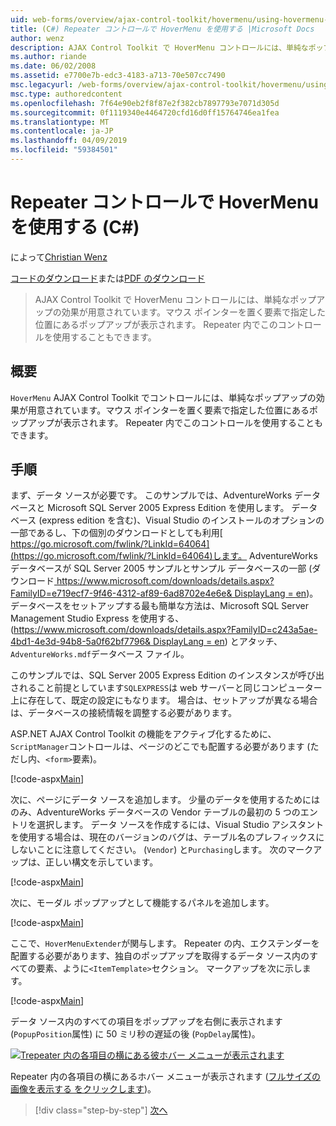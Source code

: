 ```yaml
---
uid: web-forms/overview/ajax-control-toolkit/hovermenu/using-hovermenu-with-a-repeater-control-cs
title: (C#) Repeater コントロールで HoverMenu を使用する |Microsoft Docs
author: wenz
description: AJAX Control Toolkit で HoverMenu コントロールには、単純なポップアップの効果が用意されています。要素の上にマウス ポインターを移動する姿でポップアップが表示されます.
ms.author: riande
ms.date: 06/02/2008
ms.assetid: e7700e7b-edc3-4183-a713-70e507cc7490
msc.legacyurl: /web-forms/overview/ajax-control-toolkit/hovermenu/using-hovermenu-with-a-repeater-control-cs
msc.type: authoredcontent
ms.openlocfilehash: 7f64e90eb2f8f87e2f382cb7897793e7071d305d
ms.sourcegitcommit: 0f1119340e4464720cfd16d0ff15764746ea1fea
ms.translationtype: MT
ms.contentlocale: ja-JP
ms.lasthandoff: 04/09/2019
ms.locfileid: "59384501"
---
```

# <a name="using-hovermenu-with-a-repeater-control-c"></a>Repeater コントロールで HoverMenu を使用する (C#)

によって[Christian Wenz](https://github.com/wenz)

[コードのダウンロード](http://download.microsoft.com/download/b/0/6/b06fe835-5b8f-4c00-aef8-062c19d75b95/HoverMenu1.cs.zip)または[PDF のダウンロード](http://download.microsoft.com/download/b/6/a/b6ae89ee-df69-4c87-9bfb-ad1eb2b23373/hovermenu1CS.pdf)

> AJAX Control Toolkit で HoverMenu コントロールには、単純なポップアップの効果が用意されています。マウス ポインターを置く要素で指定した位置にあるポップアップが表示されます。 Repeater 内でこのコントロールを使用することもできます。


## <a name="overview"></a>概要

`HoverMenu` AJAX Control Toolkit でコントロールには、単純なポップアップの効果が用意されています。マウス ポインターを置く要素で指定した位置にあるポップアップが表示されます。 Repeater 内でこのコントロールを使用することもできます。

## <a name="steps"></a>手順

まず、データ ソースが必要です。 このサンプルでは、AdventureWorks データベースと Microsoft SQL Server 2005 Express Edition を使用します。 データベース (express edition を含む)、Visual Studio のインストールのオプションの一部であるし、下の個別のダウンロードとしても利用[ https://go.microsoft.com/fwlink/?LinkId=64064](https://go.microsoft.com/fwlink/?LinkId=64064)します。 AdventureWorks データベースが SQL Server 2005 サンプルとサンプル データベースの一部 (ダウンロード[ https://www.microsoft.com/downloads/details.aspx?FamilyID=e719ecf7-9f46-4312-af89-6ad8702e4e6e&amp; DisplayLang = en](https://www.microsoft.com/downloads/details.aspx?FamilyID=e719ecf7-9f46-4312-af89-6ad8702e4e6e&amp;DisplayLang=en))。 データベースをセットアップする最も簡単な方法は、Microsoft SQL Server Management Studio Express を使用する、([https://www.microsoft.com/downloads/details.aspx?FamilyID=c243a5ae-4bd1-4e3d-94b8-5a0f62bf7796&amp; DisplayLang = en](https://www.microsoft.com/downloads/details.aspx?FamilyID=c243a5ae-4bd1-4e3d-94b8-5a0f62bf7796&amp;DisplayLang=en)) とアタッチ、`AdventureWorks.mdf`データベース ファイル。

このサンプルでは、SQL Server 2005 Express Edition のインスタンスが呼び出されること前提としています`SQLEXPRESS`は web サーバーと同じコンピューター上に存在して、既定の設定にもなります。 場合は、セットアップが異なる場合は、データベースの接続情報を調整する必要があります。

ASP.NET AJAX Control Toolkit の機能をアクティブ化するために、`ScriptManager`コントロールは、ページのどこでも配置する必要があります (ただし内、`<form>`要素)。

[!code-aspx[Main](using-hovermenu-with-a-repeater-control-cs/samples/sample1.aspx)]

次に、ページにデータ ソースを追加します。 少量のデータを使用するためにはのみ、AdventureWorks データベースの Vendor テーブルの最初の 5 つのエントリを選択します。 データ ソースを作成するには、Visual Studio アシスタントを使用する場合は、現在のバージョンのバグは、テーブル名のプレフィックスにしないことに注意してください。 (`Vendor`) と`Purchasing`します。 次のマークアップは、正しい構文を示しています。

[!code-aspx[Main](using-hovermenu-with-a-repeater-control-cs/samples/sample2.aspx)]

次に、モーダル ポップアップとして機能するパネルを追加します。

[!code-aspx[Main](using-hovermenu-with-a-repeater-control-cs/samples/sample3.aspx)]

ここで、`HoverMenuExtender`が関与します。 Repeater の内、エクステンダーを配置する必要があります、独自のポップアップを取得するデータ ソース内のすべての要素、ように`<ItemTemplate>`セクション。 マークアップを次に示します。

[!code-aspx[Main](using-hovermenu-with-a-repeater-control-cs/samples/sample4.aspx)]

データ ソース内のすべての項目をポップアップを右側に表示されます (`PopupPosition`属性) に 50 ミリ秒の遅延の後 (`PopDelay`属性)。


[![Trepeater 内の各項目の横にある彼ホバー メニューが表示されます](using-hovermenu-with-a-repeater-control-cs/_static/image2.png)](using-hovermenu-with-a-repeater-control-cs/_static/image1.png)

Repeater 内の各項目の横にあるホバー メニューが表示されます ([フルサイズの画像を表示する をクリックします](using-hovermenu-with-a-repeater-control-cs/_static/image3.png))。

> [!div class="step-by-step"]
> [次へ](using-hovermenu-with-a-repeater-control-vb.md)
